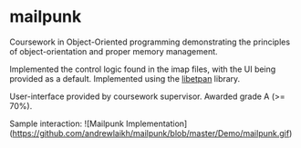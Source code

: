 # mailpunk

Coursework in Object-Oriented programming demonstrating the principles of object-orientation and proper memory management. 

Implemented the control logic found in the imap files, with the UI being provided as a default. Implemented using the [libetpan](https://github.com/dinhviethoa/libetpan) library. 

User-interface provided by coursework supervisor. Awarded grade A (>= 70%). 

Sample interaction: 
![Mailpunk Implementation]
(https://github.com/andrewlaikh/mailpunk/blob/master/Demo/mailpunk.gif)
